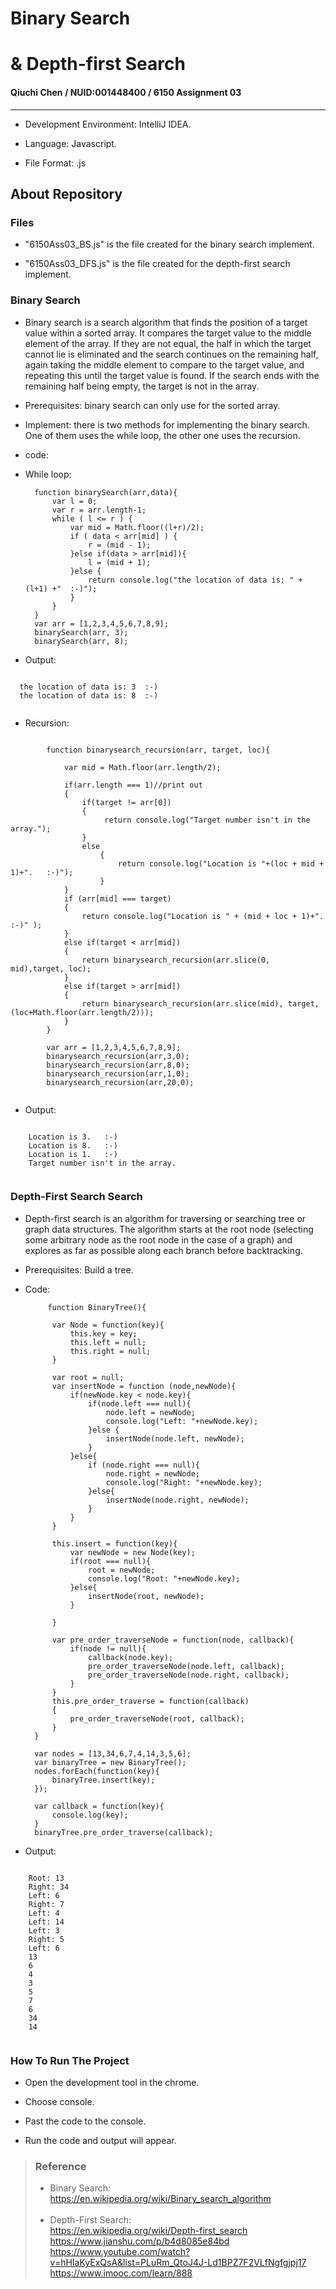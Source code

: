 
# Binary Search 

# & Depth-first Search

#### Qiuchi Chen / NUID:001448400 / 6150 Assignment 03

---

* Development Environment: IntelliJ IDEA.

* Language: Javascript.

* File Format: .js

## About Repository

### Files

- "6150Ass03_BS.js" is the file created for the binary search implement.

- "6150Ass03_DFS.js" is the file created for the depth-first search implement.


### Binary Search

- Binary search is a search algorithm that finds the position of a target value within a sorted array. It compares the target value to the middle element of the array. If they are not equal, the half in which the target cannot lie is eliminated and the search continues on the remaining half, again taking the middle element to compare to the target value, and repeating this until the target value is found. If the search ends with the remaining half being empty, the target is not in the array.

- Prerequisites: binary search can only use for the sorted array.

- Implement: there is two methods for implementing the binary search. One of them uses the while loop, the other one uses the recursion.

- code:

- While loop:
		
		function binarySearch(arr,data){
		    var l = 0;
		    var r = arr.length-1;
		    while ( l <= r ) {
		        var mid = Math.floor((l+r)/2);
		        if ( data < arr[mid] ) {
		            r = (mid - 1);
		        }else if(data > arr[mid]){
		            l = (mid + 1);
		        }else {
		            return console.log("the location of data is: " + (l+1) +"  :-)");
		        }
		    }
		}
		var arr = [1,2,3,4,5,6,7,8,9];
		binarySearch(arr, 3);
		binarySearch(arr, 8);
		
	
- Output:<br>

<pre><code>
  the location of data is: 3  :-)
  the location of data is: 8  :-)
  </code></pre>

- Recursion:
<pre><code>
		function binarysearch_recursion(arr, target, loc){
		
		    var mid = Math.floor(arr.length/2);
		
		    if(arr.length === 1)//print out
		    {
		        if(target != arr[0])
		        {
		             return console.log("Target number isn't in the array.");
		        }
		        else
		            {
		                return console.log("Location is "+(loc + mid + 1)+".   :-)");
		            }
		    }
		    if (arr[mid] === target)
		    {
		        return console.log("Location is " + (mid + loc + 1)+".   :-)" );
		    }
		    else if(target < arr[mid])
		    {
		        return binarysearch_recursion(arr.slice(0, mid),target, loc);
		    }
		    else if(target > arr[mid])
		    {
		        return binarysearch_recursion(arr.slice(mid), target, (loc+Math.floor(arr.length/2)));
		    }
		}
		
		var arr = [1,2,3,4,5,6,7,8,9];
		binarysearch_recursion(arr,3,0);
		binarysearch_recursion(arr,8,0);
		binarysearch_recursion(arr,1,0);
		binarysearch_recursion(arr,20,0);
		</code></pre>

- Output:
<pre><code>
	Location is 3.   :-)
	Location is 8.   :-)
	Location is 1.   :-)
	Target number isn't in the array.<br>
</code></pre>


### Depth-First Search Search
- Depth-first search is an algorithm for traversing or searching tree or graph data structures.
The algorithm starts at the root node (selecting some arbitrary node as the root node in the case of a graph)
and explores as far as possible along each branch before backtracking.

- Prerequisites: Build a tree.

- Code:

		   function BinaryTree(){
		
		    var Node = function(key){
		        this.key = key;
		        this.left = null;
		        this.right = null;
		    }
	
		    var root = null;
		    var insertNode = function (node,newNode){
		        if(newNode.key < node.key){
		            if(node.left === null){
		                node.left = newNode;
		                console.log("Left: "+newNode.key);
		            }else {
		                insertNode(node.left, newNode);
		            }
		        }else{
		            if (node.right === null){
		                node.right = newNode;
		                console.log("Right: "+newNode.key);
		            }else{
		                insertNode(node.right, newNode);
		            }
		        }
		    }
		
		    this.insert = function(key){
		        var newNode = new Node(key);
		        if(root === null){
		            root = newNode;
		            console.log("Root: "+newNode.key);
		        }else{
		            insertNode(root, newNode);
		        }
		
		    }
		
		    var pre_order_traverseNode = function(node, callback){
		        if(node != null){
		            callback(node.key);
		            pre_order_traverseNode(node.left, callback);
		            pre_order_traverseNode(node.right, callback);
		        }
		    }
		    this.pre_order_traverse = function(callback)
		    {
		        pre_order_traverseNode(root, callback);
		    }
		}
	
		var nodes = [13,34,6,7,4,14,3,5,6];
		var binaryTree = new BinaryTree();
		nodes.forEach(function(key){
		    binaryTree.insert(key);
		});
		
		var callback = function(key){
		    console.log(key);
		}
		binaryTree.pre_order_traverse(callback);
	
- Output:

<pre><code>
	Root: 13
	Right: 34
	Left: 6
	Right: 7
	Left: 4
	Left: 14
	Left: 3
	Right: 5
	Left: 6
	13
	6
	4
	3
	5
	7
	6
	34
	14<br>
</code></pre>

### How To Run The Project

- Open the development tool in the chrome.

- Choose console.

- Past the code to the console.

- Run the code and output will appear.



>###  Reference <br>
>- Binary Search:<br>
>https://en.wikipedia.org/wiki/Binary_search_algorithm<br><br>
>- Depth-First Search:<br>
>https://en.wikipedia.org/wiki/Depth-first_search<br>
>https://www.jianshu.com/p/b4d8085e84bd<br>
>https://www.youtube.com/watch?v=hHIaKyExQsA&list=PLuRm_QtoJ4J-Ld1BPZ7F2VLfNgfgjpj17<br>
>https://www.imooc.com/learn/888<br>






